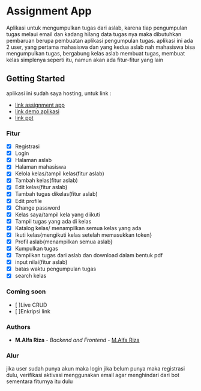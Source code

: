 # Assignment App

Aplikasi untuk mengumpulkan tugas dari aslab, karena tiap pengumpulan tugas melaui email dan kadang hilang data tugas nya
maka dibutuhkan pembaruan berupa pembuatan aplikasi pengumpulan tugas.
aplikasi ini ada 2 user, yang pertama mahasiswa dan yang kedua aslab
nah mahasiswa bisa mengumpulkan tugas, bergabung kelas
aslab membuat tugas, membuat kelas
simplenya seperti itu, namun akan ada fitur-fitur yang lain

## Getting Started

aplikasi ini sudah saya hosting, untuk link :
- [link assignment app](https://upnlab.000webhostapp.com/ "Assignment App")
- [link demo aplikasi](https://youtu.be/yhdig0rCm4c "Demo Aplikasi")
- [link ppt](https://drive.google.com/open?id=1pm-lywSlS2StpLohQmFipAiVQWDO4tJ1 "PPT")


### Fitur

- [x] Registrasi
- [x] Login
- [x] Halaman aslab
- [x] Halaman mahasiswa
- [x] Kelola kelas/tampil kelas(fitur aslab)
- [x] Tambah kelas(fitur aslab)
- [x] Edit kelas(fitur aslab)
- [x] Tambah tugas dikelas(fitur aslab)
- [x] Edit profile
- [x] Change password
- [x] Kelas saya/tampil kela yang diikuti
- [x] Tampil tugas yang ada di kelas
- [x] Katalog kelas/ menampilkan semua kelas yang ada
- [x] Ikuti kelas{mengikuti kelas setelah memasukkan token}
- [x] Profil aslab{menampilkan semua aslab}
- [x] Kumpulkan tugas
- [x] Tampilkan tugas dari aslab dan download dalam bentuk pdf
- [x] input nilai(fitur aslab)
- [x] batas waktu pengumpulan tugas
- [x] search kelas

### Coming soon

- [ ]Live CRUD
- [ ]Enkripsi link

### Authors

* **M.Alfa Riza** - *Backend and Frontend* - [M.Alfa Riza](https://github.com/AlfaRiza "link github")

### Alur

jika user sudah punya akun maka login
jika belum punya maka registrasi dulu, verifikasi aktivasi menggunakan email agar menghindari dari bot
sementara fiturnya itu dulu




